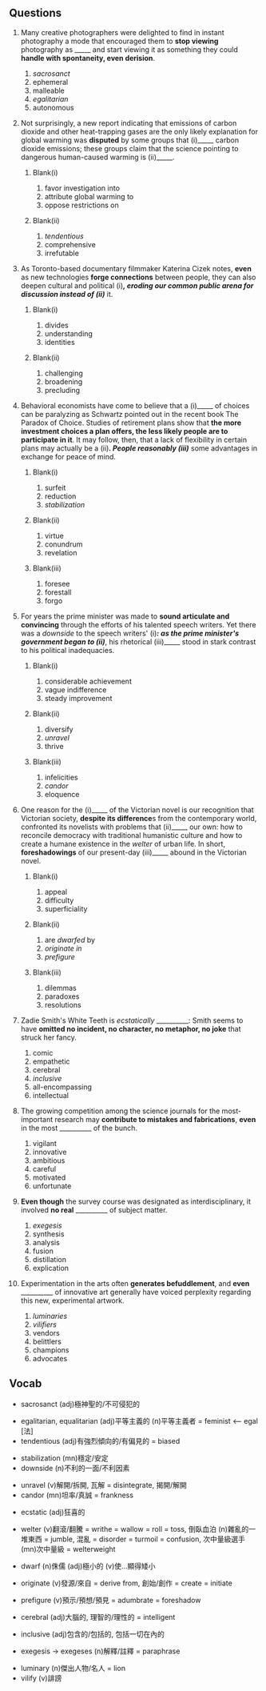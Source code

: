 ## Questions
1. Many creative photographers were delighted to find in instant photography a mode that encouraged them to **stop viewing** photography as _____ and start viewing it as something they could **handle with spontaneity, even derision**.
	1. *sacrosanct*
	1. ephemeral
	1. malleable
	1. *egalitarian*
	1. autonomous

2. Not surprisingly, a new report indicating that emissions of carbon dioxide and other heat-trapping gases are the only likely explanation for global warming was **disputed** by some groups that (i)_____ carbon dioxide emissions; these groups claim that the science pointing to dangerous human-caused warming is (ii)_____.
	1. Blank(i)
		1. favor investigation into
		1. attribute global warming to
		1. oppose restrictions on
	
	2. Blank(ii)
		1. *tendentious*
		1. comprehensive
		1. irrefutable

3. As Toronto-based documentary filmmaker Katerina Cizek notes, **even** as new technologies **forge connections** between people, they can also deepen cultural and political (i)_____, **eroding** our common public arena for discussion instead of (ii)_____ it.
	1. Blank(i)
		1. divides
		1. understanding
		1. identities
 
	2. Blank(ii)
		1. challenging
		1. broadening
		1. precluding

4. Behavioral economists have come to believe that a (i)_____ of choices can be paralyzing as Schwartz pointed out in the recent book The Paradox of Choice. Studies of retirement plans show that **the more investment choices a plan offers, the less likely people are to participate in it**. It may follow, then, that a lack of flexibility in certain plans may actually be a (ii)_____. People reasonably (iii)_____ some advantages in exchange for peace of mind.
	1. Blank(i)
		1. surfeit
		1. reduction
		1. *stabilization*
	
	2. Blank(ii)
		1. virtue
		1. conundrum
		1. revelation
	
	3. Blank(iii)
		1. foresee
		1. forestall
		1. forgo


5. For years the prime minister was made to **sound articulate and convincing** through the efforts of his talented speech writers. Yet there was a *downside* to the speech writers' (i)_____: as the prime minister's government began to (ii)_____, his rhetorical (iii)_____ stood in stark contrast to his political inadequacies.
	1. Blank(i)
		1. considerable achievement
		1. vague indifference
		1. steady improvement
	
	2. Blank(ii)
		1. diversify
		1. *unravel*
		1. thrive
	
	3. Blank(iii)
		1. infelicities
		1. *candor*
		1. eloquence

6. One reason for the (i)_____ of the Victorian novel is our recognition that Victorian society, **despite its difference**s from the contemporary world, confronted its novelists with problems that (ii)_____ our own: how to reconcile democracy with traditional humanistic culture and how to create a humane existence in the *welter* of urban life. In short, **foreshadowings** of our present-day (iii)_____ abound in the Victorian novel.
	1. Blank(i)
		1. appeal
		1. difficulty
		1. superficiality
	
	2. Blank(ii)
		1. are *dwarfed* by
		1. *originate in*
		1. *prefigure*
	
	3. Blank(iii)
		1. dilemmas
		1. paradoxes
		1. resolutions

7. Zadie Smith's White Teeth is *ecstatically* __________: Smith seems to have **omitted no incident, no character, no metaphor, no joke** that struck her fancy.
	1. comic
	1. empathetic
	1. cerebral
	1. *inclusive*
	1. all-encompassing
	1. intellectual

8. The growing competition among the science journals for the most-important research may **contribute to mistakes and fabrications**, **even** in the most __________ of the bunch.
	1. vigilant
	1. innovative
	1. ambitious
	1. careful
	1. motivated
	1. unfortunate

9. **Even though** the survey course was designated as interdisciplinary, it involved **no real** __________ of subject matter.
	1. *exegesis*
	1. synthesis
	1. analysis
	1. fusion
	1. distillation
	1. explication

10. Experimentation in the arts often **generates befuddlement**, and **even** __________ of innovative art generally have voiced perplexity regarding this new, experimental artwork.
	1. *luminaries*
	1. *vilifiers*
	1. vendors
	1. belittlers
	1. champions
	1. advocates

## Vocab
- sacrosanct (adj)極神聖的/不可侵犯的
+ egalitarian, equalitarian (adj)平等主義的 (n)平等主義者 = feminist <-- egal [法]
+ tendentious (adj)有強烈傾向的/有偏見的 = biased
- stabilization (mn)穩定/安定
- downside (n)不利的一面/不利因素
+ unravel (v)解開/拆開, 瓦解 = disintegrate, 揭開/解開
+ candor (mn)坦率/真誠 = frankness
- ecstatic (adj)狂喜的
+ welter (v)翻滾/翻騰  = writhe = wallow = roll = toss, 倒臥血泊 (n)雜亂的一堆東西 = jumble, 混亂 = disorder = turmoil = confusion, 次中量級選手 (mn)次中量級 = welterweight
- dwarf (n)侏儒 (adj)極小的 (v)使…顯得矮小
+ originate (v)發源/來自 = derive from, 創始/創作 = create = initiate
- prefigure (v)預示/預想/預見 = adumbrate = foreshadow
+ cerebral (adj)大腦的, 理智的/理性的 = intelligent
- inclusive (adj)包含的/包括的, 包括一切在內的
+ exegesis -> exegeses (n)解釋/註釋 = paraphrase
- luminary (n)傑出人物/名人 = lion
- vilify (v)誹謗